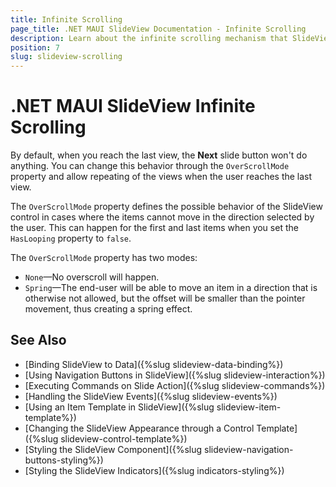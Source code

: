 ```yaml
---
title: Infinite Scrolling
page_title: .NET MAUI SlideView Documentation - Infinite Scrolling
description: Learn about the infinite scrolling mechanism that SlideView control provides.
position: 7
slug: slideview-scrolling
---
```


# .NET MAUI SlideView Infinite Scrolling

By default, when you reach the last view, the **Next** slide button won't do anything. You can change this behavior through the `OverScrollMode` property and allow repeating of the views when the user reaches the last view.

The `OverScrollMode` property defines the possible behavior of the SlideView control in cases where the items cannot move in the direction selected by the user. This can happen for the first and last items when you set the `HasLooping` property to `false`.

The `OverScrollMode` property has two modes:

* `None`&mdash;No overscroll will happen.
* `Spring`&mdash;The end-user will be able to move an item in a direction that is otherwise not allowed, but the offset will be smaller than the pointer movement, thus creating a spring effect.  

## See Also

- [Binding SlideView to Data]({%slug slideview-data-binding%})
- [Using Navigation Buttons in SlideView]({%slug slideview-interaction%})
- [Executing Commands on Slide Action]({%slug slideview-commands%})
- [Handling the SlideView Events]({%slug slideview-events%})
- [Using an Item Template in SlideView]({%slug slideview-item-template%})
- [Changing the SlideView Appearance through a Control Template]({%slug slideview-control-template%})
- [Styling the SlideView Component]({%slug slideview-navigation-buttons-styling%})
- [Styling the SlideView Indicators]({%slug indicators-styling%})

